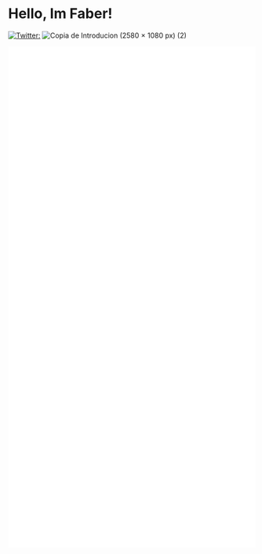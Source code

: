 # Hello, Im Faber!

[![Twitter:](https://img.shields.io/twitter/follow/FaberSan_Z?style=social)](https://twitter.com/FaberSan_Z)
![Copia de Introducion (2580 × 1080 px) (2)](https://github.com/FaberSanZ/FaberSanZ/assets/39819646/fb7b36d9-3ec5-4922-b1bf-c35e7fbd273b)



![Metrics](https://github.com/FaberSanZ/FaberSanZ/blob/master/github-metrics.svg)





